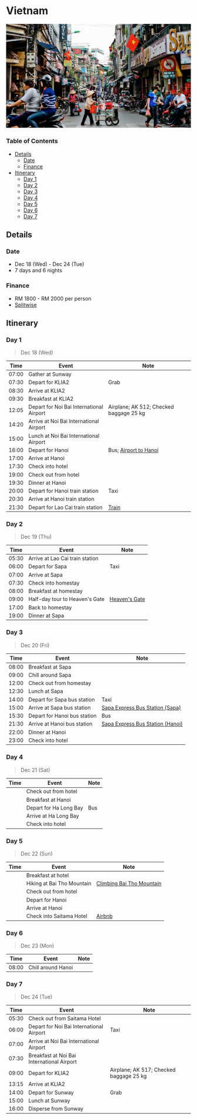# Vietnam

![Hanoi City](./hanoi.jpg)

### Table of Contents

- [Details](#details)
  - [Date](#date)
  - [Finance](#finance)
- [Itinerary](#itinerary)
  - [Day 1](#day-1)
  - [Day 2](#day-2)
  - [Day 3](#day-3)
  - [Day 4](#day-4)
  - [Day 5](#day-5)
  - [Day 6](#day-6)
  - [Day 7](#day-7)

## Details

### Date

- Dec 18 (Wed) - Dec 24 (Tue)
- 7 days and 6 nights

### Finance

- RM 1800 - RM 2000 per person
- [Splitwise][splitwise]

## Itinerary

### Day 1
> Dec 18 (Wed)

| Time  | Event                                    | Note                                      |
|-------|------------------------------------------|-------------------------------------------|
| 07:00 | Gather at Sunway                         |                                           |
| 07:30 | Depart for KLIA2                         | Grab                                      |
| 08:30 | Arrive at KLIA2                          |                                           |
| 09:30 | Breakfast at KLIA2                       |                                           |
| 12:05 | Depart for Noi Bai International Airport | Airplane; AK 512; Checked baggage 25 kg   |
| 14:20 | Arrive at Noi Bai International Airport  |                                           |
| 15:00 | Lunch at Noi Bai International Airport   |                                           |
| 16:00 | Depart for Hanoi                         | Bus; [Airport to Hanoi][airport-to-hanoi] |
| 17:00 | Arrive at Hanoi                          |                                           |
| 17:30 | Check into hotel                         |                                           |
| 19:00 | Check out from hotel                     |                                           |
| 19:30 | Dinner at Hanoi                          |                                           |
| 20:00 | Depart for Hanoi train station           | Taxi                                      |
| 20:30 | Arrive at Hanoi train station            |                                           |
| 21:30 | Depart for Lao Cai train station         | [Train][train-to-sapa]                    |

### Day 2
> Dec 19 (Thu)

| Time  | Event                           | Note                         |
|-------|---------------------------------|------------------------------|
| 05:30 | Arrive at Lao Cai train station |                              |
| 06:00 | Depart for Sapa                 | Taxi                         |
| 07:00 | Arrive at Sapa                  |                              |
| 07:30 | Check into homestay             |                              |
| 08:00 | Breakfast at homestay           |                              |
| 09:00 | Half-day tour to Heaven's Gate  | [Heaven's Gate][heaven-gate] |
| 17:00 | Back to homestay                |                              |
| 19:00 | Dinner at Sapa                  |                              |

### Day 3
> Dec 20 (Fri)

| Time  | Event                        | Note                                                   |
|-------|------------------------------|--------------------------------------------------------|
| 08:00 | Breakfast at Sapa            |                                                        |
| 09:00 | Chill around Sapa            |                                                        |
| 12:00 | Check out from homestay      |                                                        |
| 12:30 | Lunch at Sapa                |                                                        |
| 14:00 | Depart for Sapa bus station  | Taxi                                                   |
| 15:00 | Arrive at Sapa bus station   | [Sapa Express Bus Station (Sapa)][sapa-sapa-express]   |
| 15:30 | Depart for Hanoi bus station | Bus                                                    |
| 21:30 | Arrive at Hanoi bus station  | [Sapa Express Bus Station (Hanoi)][hanoi-sapa-express] |
| 22:00 | Dinner at Hanoi              |                                                        |
| 23:00 | Check into hotel             |                                                        |

### Day 4
> Dec 21 (Sat)

| Time | Event                  | Note |
|------|------------------------|------|
|      | Check out from hotel   |      |
|      | Breakfast at Hanoi     |      |
|      | Depart for Ha Long Bay | Bus  |
|      | Arrive at Ha Long Bay  |      |
|      | Check into hotel       |      |

### Day 5
> Dec 22 (Sun)

| Time | Event                      | Note                                          |
|------|----------------------------|-----------------------------------------------|
|      | Breakfast at hotel         |                                               |
|      | Hiking at Bai Tho Mountain | [Climbing Bai Tho Mountain][bai-tho-mountain] |
|      | Check out from hotel       |                                               |
|      | Depart for Hanoi           |                                               |
|      | Arrive at Hanoi            |                                               |
|      | Check into Saitama Hotel   | [Airbnb][saitama-airbnb]                      |

### Day 6
> Dec 23 (Mon)

| Time  | Event              | Note |
|-------|--------------------|------|
| 08:00 | Chill around Hanoi |      |

### Day 7
> Dec 24 (Tue)

| Time  | Event                                      | Note                                    |
|-------|--------------------------------------------|-----------------------------------------|
| 05:30 | Check out from Saitama Hotel               |                                         |
| 06:00 | Depart for Noi Bai International Airport   | Taxi                                    |
| 07:00 | Arrive at Noi Bai International Airport    |                                         |
| 07:30 | Breakfast at Noi Bai International Airport |                                         |
| 09:00 | Depart for KLIA2                           | Airplane; AK 517; Checked baggage 25 kg |
| 13:15 | Arrive at KLIA2                            |                                         |
| 14:00 | Depart for Sunway                          | Grab                                    |
| 15:00 | Lunch at Sunway                            |                                         |
| 16:00 | Disperse from Sunway                       |                                         |

[splitwise]: https://secure.splitwise.com/#/groups/13052688
[airport-to-hanoi]: http://excursionvietnam.com/get-to-hanoi-old-quarter-from-hanoi-airport
[heaven-gate]: https://thefirsttravels.com/heaven-gate.html
[sapa-sapa-express]: https://12go.asia/en/station/10345-sa-pa-sapaexpress
[hanoi-sapa-express]: https://12go.asia/en/station/10342-hanoi-sapaexpress
[bai-tho-mountain]: https://www.agirlwhoblooms.com/2018/08/03/climbing-bai-tho-peace-mountain-in-halong-bay/
[saitama-airbnb]: https://www.airbnb.com/trips/v1/84aa13bc-4cfc-4e36-8876-7821dfe1f255
[train-to-sapa]: https://12go.asia/en/train/hanoi/sapa?date=2019-12-18&people=4#!popup//secure.12go.asia:443/en/trip/43160-9279-9292?date=2019-12-18&travel_url=hanoi/sapa&direction=forward&change_date=0&ajax=1         
